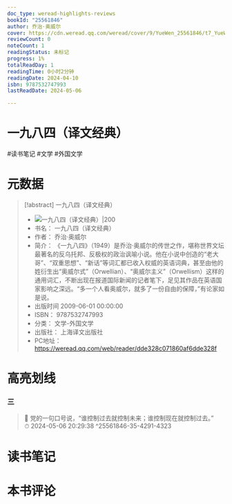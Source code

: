 ```yaml
---
doc_type: weread-highlights-reviews
bookId: "25561846"
author: 乔治·奥威尔
cover: https://cdn.weread.qq.com/weread/cover/9/YueWen_25561846/t7_YueWen_25561846.jpg
reviewCount: 0
noteCount: 1
readingStatus: 未标记
progress: 1%
totalReadDay: 1
readingTime: 0小时2分钟
readingDate: 2024-04-10
isbn: 9787532747993
lastReadDate: 2024-05-06

---
```


# 一九八四（译文经典）


#读书笔记 #文学 #外国文学

# 元数据
> [!abstract] 一九八四（译文经典）
> - ![ 一九八四（译文经典）|200](https://cdn.weread.qq.com/weread/cover/9/YueWen_25561846/t7_YueWen_25561846.jpg)
> - 书名： 一九八四（译文经典）
> - 作者： 乔治·奥威尔
> - 简介： 《一九八四》（1949）是乔治·奥威尔的传世之作，堪称世界文坛最著名的反乌托邦、反极权的政治讽喻小说。他在小说中创造的“老大哥”、“双重思想”、“新话”等词汇都已收入权威的英语词典，甚至由他的姓衍生出“奥威尔式”（Orwellian）、“奥威尔主义”（Orwellism）这样的通用词汇，不断出现在报道国际新闻的记者笔下，足见其作品在英语国家影响之深远。“多一个人看奥威尔，就多了一份自由的保障，”有论家如是说。
> - 出版时间 2009-06-01 00:00:00
> - ISBN： 9787532747993
> - 分类： 文学-外国文学
> - 出版社： 上海译文出版社
> - PC地址：https://weread.qq.com/web/reader/dde328c071860af6dde328f

# 高亮划线


### 三

> 📌 党的一句口号说，“谁控制过去就控制未来；谁控制现在就控制过去。”  
> ⏱ 2024-05-06 20:29:38 ^25561846-35-4291-4323



# 读书笔记




# 本书评论

